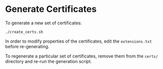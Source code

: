# Generate Certificates

To generate a new set of certificates:

```
./create_certs.sh
```

In order to modify properties of the certificates, edit the `extensions.txt` before re-generating.

To regenerate a particular set of certificates, remove them from the `certs/` directory and re-run the generation script.
